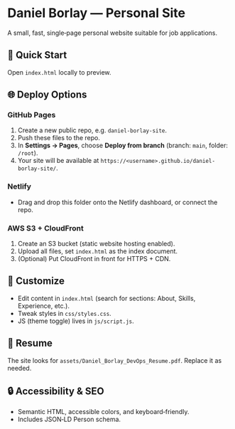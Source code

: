 # Daniel Borlay — Personal Site

A small, fast, single‑page personal website suitable for job applications.

## 🚀 Quick Start

Open `index.html` locally to preview.

## 🌐 Deploy Options

### GitHub Pages
1. Create a new public repo, e.g. `daniel-borlay-site`.
2. Push these files to the repo.
3. In **Settings → Pages**, choose **Deploy from branch** (branch: `main`, folder: `/root`).
4. Your site will be available at `https://<username>.github.io/daniel-borlay-site/`.

### Netlify
- Drag and drop this folder onto the Netlify dashboard, or connect the repo.

### AWS S3 + CloudFront
1. Create an S3 bucket (static website hosting enabled).
2. Upload all files, set `index.html` as the index document.
3. (Optional) Put CloudFront in front for HTTPS + CDN.

## 🧩 Customize
- Edit content in `index.html` (search for sections: About, Skills, Experience, etc.).
- Tweak styles in `css/styles.css`.
- JS (theme toggle) lives in `js/script.js`.

## 📄 Resume
The site looks for `assets/Daniel_Borlay_DevOps_Resume.pdf`. Replace it as needed.

## 🔒 Accessibility & SEO
- Semantic HTML, accessible colors, and keyboard‑friendly.
- Includes JSON‑LD Person schema.